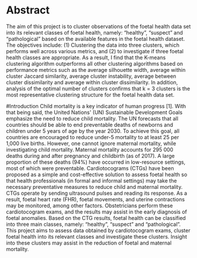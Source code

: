 # Abstract
The aim of this project is to cluster observations of the foetal health data set into its relevant classes of foetal health, namely: “healthy”, “suspect” and “pathological” based on the available features in the foetal health dataset. The objectives include: (1) Clustering the data into three clusters, which performs well across various metrics, and (2) to investigate if three foetal health classes are appropriate. As a result, I find that the K-means clustering algorithm outperforms all other clustering algorithms based on performance metrics such as the average silhouette width, average within cluster Jaccard similarity, average cluster instability, average between cluster dissimilarity and average within cluster dissimilarity. In addition, analysis of the optimal number of clusters confirms that k = 3 clusters is the most representative clustering structure for the foetal health data set.

#Introduction
Child mortality is a key indicator of human progress [1]. With that being said, the United Nations' (UN) Sustainable Development Goals emphasize the need to reduce child mortality. The UN forecasts that all countries should be able to end preventable deaths of newborns and children under 5 years of age by the year 2030. To achieve this goal, all countries are encouraged to reduce under-5 mortality to at least 25 per 1,000 live births.
However, one cannot ignore maternal mortality, while investigating child mortality. Maternal mortality accounts for 295 000 deaths during and after pregnancy and childbirth (as of 2017). A large proportion of these deaths (94%) have occurred in low-resource settings, most of which were preventable.
Cardiotocograms (CTGs) have been proposed as a simple and cost-effective solution to assess foetal health so that health professionals (in formal and informal settings) may take the necessary preventative measures to reduce child and maternal mortality. CTGs operate by sending ultrasound pulses and reading its response. As a result, foetal heart rate (FHR), foetal movements, and uterine contractions may be monitored, among other factors. Obstetricians perform these cardiotocogram exams, and the results may assist in the early diagnosis of foetal anomalies. Based on the CTG results, foetal health can be classified into three main classes, namely: “healthy”, “suspect” and “pathological”.
This project aims to assess data obtained by cardiotocogram exams, cluster foetal health into its relevant classes and investigate these clusters. Insight into these clusters may assist in the reduction of foetal and maternal mortality.
